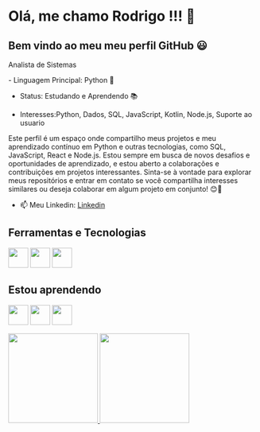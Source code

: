 # Olá, me chamo Rodrigo !!! 👋
## Bem vindo ao meu meu perfil GitHub :smiley:


Analista de Sistemas 


<p align="left"> 
- Linguagem Principal: Python 🐍

- Status: Estudando e Aprendendo 📚

- Interesses:Python, Dados, SQL, JavaScript, Kotlin, Node.js, Suporte ao usuario

Este perfil é um espaço onde compartilho meus projetos e meu aprendizado contínuo em Python e outras tecnologias, como SQL, JavaScript, React e Node.js. Estou sempre em busca de novos desafios e oportunidades de aprendizado, e estou aberto a colaborações e contribuições em projetos interessantes. Sinta-se à vontade para explorar meus repositórios e entrar em contato se você compartilha interesses similares ou deseja colaborar em algum projeto em conjunto! 😊🚀</p>

- 📫 Meu Linkedin: <a href="https://www.linkedin.com/in/rodrigo-souza-859131115/">Linkedin</a>

## Ferramentas e Tecnologias

<img loading="lazy" src="https://cdn.jsdelivr.net/gh/devicons/devicon/icons/visualstudio/visualstudio-plain.svg" width="40" height="40"/>  <img loading="lazy" src="https://cdn.jsdelivr.net/gh/devicons/devicon/icons/mysql/mysql-original-wordmark.svg" width="40" height="40"/> <img src="https://cdn.jsdelivr.net/gh/devicons/devicon/icons/javascript/javascript-original.svg" width="40" height="40"/>
          
## Estou aprendendo          

<img src="https://cdn.jsdelivr.net/gh/devicons/devicon/icons/python/python-original-wordmark.svg" width="40" height="40"/> <img src="https://cdn.jsdelivr.net/gh/devicons/devicon/icons/react/react-original-wordmark.svg" width="40" height="40"/> <img src="https://cdn.jsdelivr.net/gh/devicons/devicon/icons/pandas/pandas-original.svg"  width="40" height="40"/>

<div>
<a href="https://github.com/rdzw">
<img loading="lazy" height="180em" src="https://github-readme-stats.vercel.app/api/top-langs/?username=rdzw&layout=compact&langs_count=7&theme=dracula"/>
<img loading="lazy" height="180em" src="https://github-readme-stats.vercel.app/api?username=rdzw&show_icons=true&theme=dracula&include_all_commits=true&count_private=true"/>
</div>
          
          
          
          
          
